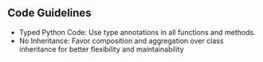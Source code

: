 ## Code Guidelines

- Typed Python Code: Use type annotations in all functions and methods.
- No Inheritance: Favor composition and aggregation over class inheritance for better flexibility and maintainability

